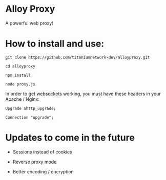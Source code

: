 # Alloy Proxy

A powerful web proxy!

# How to install and use:

`git clone https://github.com/titaniumnetwork-dev/alloyproxy.git`

`cd alloyproxy`

`npm install`

`node proxy.js`

In order to get websockets working, you must have these headers in your Apache / Nginx:

`Upgrade $http_upgrade;`

`Connection "upgrade";`


# Updates to come in the future

- Sessions instead of cookies

- Reverse proxy mode

- Better encoding / encryption
